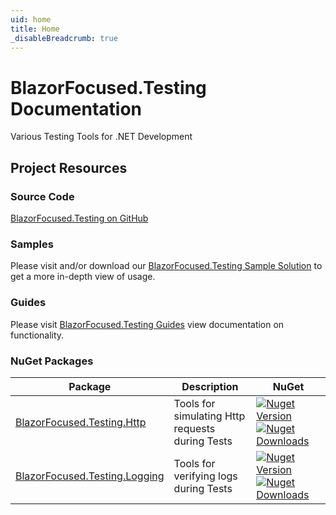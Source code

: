 ```yaml
---
uid: home
title: Home
_disableBreadcrumb: true
---
```


# BlazorFocused.Testing Documentation

Various Testing Tools for .NET Development

## Project Resources

### Source Code

[BlazorFocused.Testing on GitHub](https://github.com/BlazorFocused/Testing)

### Samples

Please visit and/or download our [BlazorFocused.Testing Sample Solution](https://github.com/BlazorFocused/testing/tree/main/samples) to get a more in-depth view of usage.

### Guides

Please visit [BlazorFocused.Testing Guides](guides/index.md) view documentation on functionality.

### NuGet Packages

| Package                                                                                        | Description                                     | NuGet                                                                                                                                                                                                                                                                                                                  |
| ---------------------------------------------------------------------------------------------- | ----------------------------------------------- | ---------------------------------------------------------------------------------------------------------------------------------------------------------------------------------------------------------------------------------------------------------------------------------------------------------------------- |
| [BlazorFocused.Testing.Http](https://www.nuget.org/packages/BlazorFocused.Testing.Http/)       | Tools for simulating Http requests during Tests | [![Nuget Version](https://img.shields.io/nuget/v/BlazorFocused.Testing.Http?logo=nuget)](https://www.nuget.org/packages/BlazorFocused.Testing.Http) [![Nuget Downloads](https://img.shields.io/nuget/dt/BlazorFocused.Testing.Http?logo=nuget)](https://www.nuget.org/packages/BlazorFocused.Testing.Http)             |
| [BlazorFocused.Testing.Logging](https://www.nuget.org/packages/BlazorFocused.Testing.Logging/) | Tools for verifying logs during Tests           | [![Nuget Version](https://img.shields.io/nuget/v/BlazorFocused.Testing.Logging?logo=nuget)](https://www.nuget.org/packages/BlazorFocused.Testing.Logging) [![Nuget Downloads](https://img.shields.io/nuget/dt/BlazorFocused.Testing.Logging?logo=nuget)](https://www.nuget.org/packages/BlazorFocused.Testing.Logging) |
